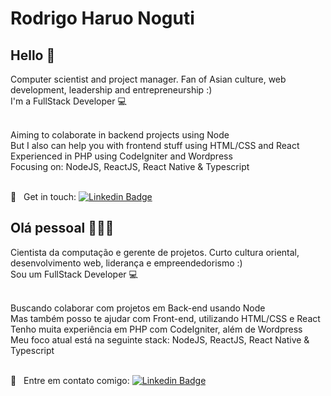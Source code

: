 # Rodrigo Haruo Noguti

## Hello 👋
Computer scientist and project manager. Fan of Asian culture, web development, leadership and entrepreneurship :)
<br/> I'm a FullStack Developer :computer:

 <br/> Aiming to colaborate in backend projects using Node
 <br/> But I also can help you with frontend stuff using HTML/CSS and React
 <br/> Experienced in PHP using CodeIgniter and Wordpress
 <br/> Focusing on: NodeJS, ReactJS, React Native & Typescript
 
 <br/> :email: &nbsp; Get in touch: [![Linkedin Badge](https://img.shields.io/badge/-RodrigoNoguti-blue?style=flat-square&logo=Linkedin&logoColor=white&link=https://www.linkedin.com/in/rodrigo-noguti-itachi/)](https://www.linkedin.com/in/rodrigo-noguti-itachi/) 
 

## Olá pessoal 👋🇧🇷
Cientista da computação e gerente de projetos. Curto cultura oriental, desenvolvimento web, liderança e empreendedorismo :)
<br/> Sou um FullStack Developer :computer:

 <br/> Buscando colaborar com projetos em Back-end usando Node
 <br/> Mas também posso te ajudar com Front-end, utilizando HTML/CSS e React
 <br/> Tenho muita experiência em PHP com CodeIgniter, além de Wordpress
 <br/> Meu foco atual está na seguinte stack: NodeJS, ReactJS, React Native & Typescript
 
 <br/> :email: &nbsp; Entre em contato comigo: [![Linkedin Badge](https://img.shields.io/badge/-RodrigoNoguti-blue?style=flat-square&logo=Linkedin&logoColor=white&link=https://www.linkedin.com/in/rodrigo-noguti-itachi/)](https://www.linkedin.com/in/rodrigo-noguti-itachi/) 
